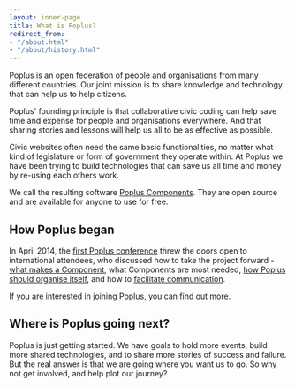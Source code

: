 ```yaml
---
layout: inner-page
title: What is Poplus?
redirect_from:
- "/about.html"
- "/about/history.html"
---
```


Poplus is an open federation of people and organisations from many different countries. Our joint mission is to share knowledge and technology that can help us to help citizens.

Poplus' founding principle is that collaborative civic coding can help save time and expense for people and organisations everywhere. And that sharing stories and lessons will help us all to be as effective as possible.

Civic websites often need the same basic functionalities, no matter what kind of legislature or form of government they operate within. At Poplus we have been trying to build technologies that can save us all time and money by re-using each others work.

We call the resulting software [Poplus Components](/components/). They are open source and are available for anyone to use for free.

## How Poplus began

In April 2014, the [first Poplus conference](/popluscon/) threw the doors open to international attendees, who discussed how to take the project forward - [what makes a Component](/components/#definition), what Components are most needed, [how Poplus should organise itself](/posts/santiago-conference-2014/), and how to [facilitate communication](https://groups.google.com/forum/#!forum/poplus).

If you are interested in joining Poplus, you can [find out more](https://groups.google.com/forum/#!forum/poplus).

## Where is Poplus going next?

Poplus is just getting started. We have goals to hold more events, build more shared technologies, and to share more stories of success and failure. But the real answer is that we are going where you want us to go. So why not get involved, and help plot our journey?

